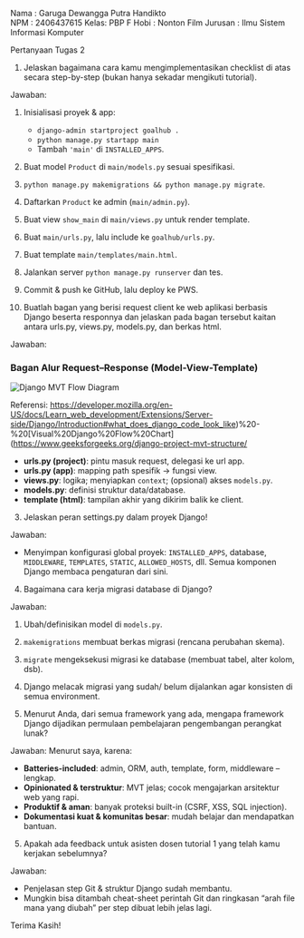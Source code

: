 Nama : Garuga Dewangga Putra Handikto  
NPM  : 2406437615
Kelas: PBP F
Hobi : Nonton Film
Jurusan : Ilmu Sistem Informasi Komputer


Pertanyaan Tugas 2

1. Jelaskan bagaimana cara kamu mengimplementasikan checklist di atas secara step-by-step (bukan hanya sekadar mengikuti tutorial).

Jawaban:
1. Inisialisasi proyek & app:
   - `django-admin startproject goalhub .`
   - `python manage.py startapp main`
   - Tambah `'main'` di `INSTALLED_APPS`.
2. Buat model `Product` di `main/models.py` sesuai spesifikasi.
3. `python manage.py makemigrations && python manage.py migrate`.
4. Daftarkan `Product` ke admin (`main/admin.py`).
5. Buat view `show_main` di `main/views.py` untuk render template.
6. Buat `main/urls.py`, lalu include ke `goalhub/urls.py`.
7. Buat template `main/templates/main.html`.
8. Jalankan server `python manage.py runserver` dan tes.
9. Commit & push ke GitHub, lalu deploy ke PWS.

2. Buatlah bagan yang berisi request client ke web aplikasi berbasis Django beserta responnya dan jelaskan pada bagan tersebut kaitan antara urls.py, views.py, models.py, dan berkas html.

Jawaban: 
### Bagan Alur Request–Response (Model-View-Template)
![Django MVT Flow Diagram](https://github.com/user-attachments/assets/79ce0e7c-3bd2-4cfd-9e9a-f6e0d7282b64)

Referensi: https://developer.mozilla.org/en-US/docs/Learn_web_development/Extensions/Server-side/Django/Introduction#what_does_django_code_look_like)%20-%20[Visual%20Django%20Flow%20Chart](https://www.geeksforgeeks.org/django-project-mvt-structure/

- **urls.py (project)**: pintu masuk request, delegasi ke url app.
- **urls.py (app)**: mapping path spesifik -> fungsi view.
- **views.py**: logika; menyiapkan `context`; (opsional) akses `models.py`.
- **models.py**: definisi struktur data/database.
- **template (html)**: tampilan akhir yang dikirim balik ke client.

3. Jelaskan peran settings.py dalam proyek Django!

Jawaban:
- Menyimpan konfigurasi global proyek: `INSTALLED_APPS`, database, `MIDDLEWARE`, `TEMPLATES`, `STATIC`, `ALLOWED_HOSTS`, dll. Semua komponen Django membaca pengaturan dari sini.

4. Bagaimana cara kerja migrasi database di Django?

Jawaban: 
1. Ubah/definisikan model di `models.py`.
2. `makemigrations` membuat berkas migrasi (rencana perubahan skema).
3. `migrate` mengeksekusi migrasi ke database (membuat tabel, alter kolom, dsb).
4. Django melacak migrasi yang sudah/ belum dijalankan agar konsisten di semua environment.

4. Menurut Anda, dari semua framework yang ada, mengapa framework Django dijadikan permulaan pembelajaran pengembangan perangkat lunak?

Jawaban:
Menurut saya, karena:
- **Batteries-included**: admin, ORM, auth, template, form, middleware – lengkap.
- **Opinionated & terstruktur**: MVT jelas; cocok mengajarkan arsitektur web yang rapi.
- **Produktif & aman**: banyak proteksi built-in (CSRF, XSS, SQL injection).
- **Dokumentasi kuat & komunitas besar**: mudah belajar dan mendapatkan bantuan.

5. Apakah ada feedback untuk asisten dosen tutorial 1 yang telah kamu kerjakan sebelumnya?

Jawaban:
- Penjelasan step Git & struktur Django sudah membantu.
- Mungkin bisa ditambah cheat-sheet perintah Git dan ringkasan “arah file mana yang diubah” per step dibuat lebih jelas lagi.

Terima Kasih!
